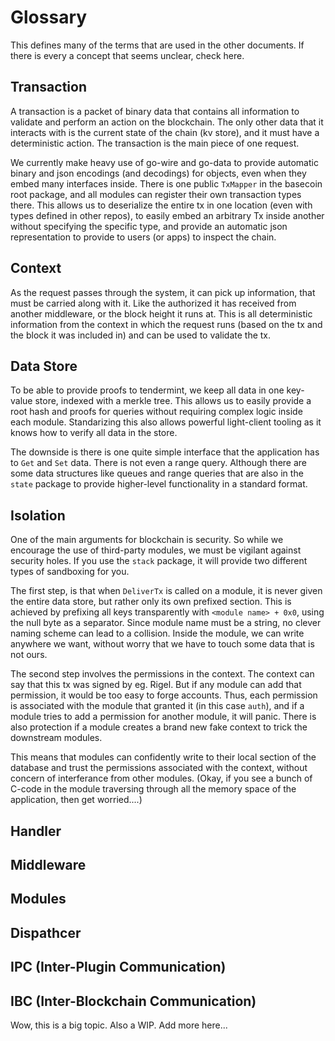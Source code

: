 # Glossary

This defines many of the terms that are used in the other documents.  If there
is every a concept that seems unclear, check here.

## Transaction

A transaction is a packet of binary data that contains all information to
validate and perform an action on the blockchain. The only other data that
it interacts with is the current state of the chain (kv store), and it must
have a deterministic action. The transaction is the main piece of one request.

We currently make heavy use of go-wire and go-data to provide automatic binary
and json encodings (and decodings) for objects, even when they embed many
interfaces inside. There is one public `TxMapper` in the basecoin root package,
and all modules can register their own transaction types there. This allows us
to deserialize the entire tx in one location (even with types defined in other
repos), to easily embed an arbitrary Tx inside another without specifying
the specific type, and provide an automatic json representation to provide to
users (or apps) to inspect the chain.

## Context

As the request passes through the system, it can pick up information, that must
be carried along with it.  Like the authorized it has received from another
middleware, or the block height it runs at.  This is all deterministic
information from the context in which the request runs (based on the tx and
the block it was included in) and can be used to validate the tx.

## Data Store

To be able to provide proofs to tendermint, we keep all data in one key-value
store, indexed with a merkle tree.  This allows us to easily provide a root
hash and proofs for queries without requiring complex logic inside each
module. Standarizing this also allows powerful light-client tooling as it knows
how to verify all data in the store.

The downside is there is one quite simple interface that the application has
to `Get` and `Set` data. There is not even a range query.  Although there are
some data structures like queues and range queries that are also in the `state`
package to provide higher-level functionality in a standard format.

## Isolation

One of the main arguments for blockchain is security.  So while we encourage
the use of third-party modules, we must be vigilant against security holes.
If you use the `stack` package, it will provide two different types of
sandboxing for you.

The first step, is that when `DeliverTx` is called on a module, it is never
given the entire data store, but rather only its own prefixed section. This
is achieved by prefixing all keys transparently with `<module name> + 0x0`,
using the null byte as a separator.  Since module name must be a string, no
clever naming scheme can lead to a collision. Inside the module, we can write
anywhere we want, without worry that we have to touch some data that is not ours.

The second step involves the permissions in the context.  The context can say
that this tx was signed by eg. Rigel.  But if any module can add that permission,
it would be too easy to forge accounts.  Thus, each permission is associated
with the module that granted it (in this case `auth`), and if a module tries
to add a permission for another module, it will panic. There is also
protection if a module creates a brand new fake context to trick the downstream
modules.

This means that modules can confidently write to their local section of the
database and trust the permissions associated with the context, without concern
of interferance from other modules.  (Okay, if you see a bunch of C-code in
the module traversing through all the memory space of the application, then
get worried....)

## Handler

## Middleware

## Modules

## Dispathcer

## IPC (Inter-Plugin Communication)

## IBC (Inter-Blockchain Communication)

Wow, this is a big topic.  Also a WIP.  Add more here...
